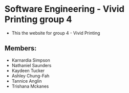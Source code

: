 # Software Engineering - Vivid Printing group 4
- This the website for group 4 - Vivid Printing
 
## Members:
 - Karnardia Simpson
 - Nathaniel Saunders
 - Kaydeen Tucker
 - Ashley Chung-Fah
 - Tannice Anglin
 - Trishana Mckanes